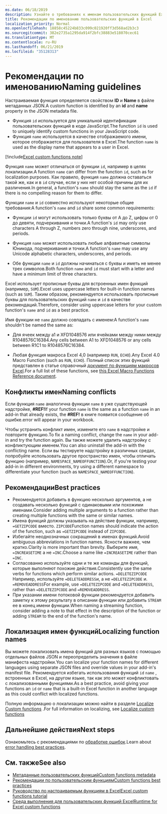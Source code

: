```yaml
---
ms.date: 06/18/2019
description: Узнайте о требованиях к именам пользовательских функций Excel и Избегайте распространенных ловушек именования.
title: Рекомендации по именованию пользовательских функций в Excel
localization_priority: Normal
ms.openlocfilehash: 18858c45224b833c099c021920ff3d568ad2b3c3
ms.sourcegitcommit: 382e2735a1295da914f2bfc38883e518070cec61
ms.translationtype: MT
ms.contentlocale: ru-RU
ms.lasthandoff: 06/21/2019
ms.locfileid: "35128313"
---
```

# <a name="naming-guidelines"></a><span data-ttu-id="c446c-103">Рекомендации по именованию</span><span class="sxs-lookup"><span data-stu-id="c446c-103">Naming guidelines</span></span>

<span data-ttu-id="c446c-104">Настраиваемая функция определяется свойством **ID** и **Name** в файле метаданных JSON.</span><span class="sxs-lookup"><span data-stu-id="c446c-104">A custom function is identified by an **id** and **name** property in the JSON metadata file.</span></span>

- <span data-ttu-id="c446c-105">Функция `id` используется для уникальной идентификации пользовательских функций в коде JavaScript.</span><span class="sxs-lookup"><span data-stu-id="c446c-105">The function `id` is used to uniquely identify custom functions in your JavaScript code.</span></span>
- <span data-ttu-id="c446c-106">Функция `name` используется в качестве отображаемого имени, которое отображается для пользователя в Excel.</span><span class="sxs-lookup"><span data-stu-id="c446c-106">The function `name` is used as the display name that appears to a user in Excel.</span></span>

[!include[Excel custom functions note](../includes/excel-custom-functions-note.md)]

<span data-ttu-id="c446c-107">Функция `name` может отличаться от функции `id`, например в целях локализации.</span><span class="sxs-lookup"><span data-stu-id="c446c-107">A function `name` can differ from the function `id`, such as for localization purposes.</span></span> <span data-ttu-id="c446c-108">Как правило, функция `name` должна оставаться такой же, как и в `id` случае, если у них нет особой причины для их различения.</span><span class="sxs-lookup"><span data-stu-id="c446c-108">In general, a function's `name` should stay the same as the `id` if there is no compelling reason for them to differ.</span></span>

<span data-ttu-id="c446c-109">Функции `name` и `id` совместно используют некоторые общие требования:</span><span class="sxs-lookup"><span data-stu-id="c446c-109">A function's `name` and `id` share some common requirements:</span></span>

- <span data-ttu-id="c446c-110">Функции `id` могут использовать только буквы от A до Z, цифры от 0 до девяти, подчеркивания и точки.</span><span class="sxs-lookup"><span data-stu-id="c446c-110">A function's `id` may only use characters A through Z, numbers zero through nine, underscores, and periods.</span></span>

- <span data-ttu-id="c446c-111">Функция `name` может использовать любые алфавитные символы Юникода, подчеркивания и точки.</span><span class="sxs-lookup"><span data-stu-id="c446c-111">A function's `name` may use any Unicode alphabetic characters, underscores, and periods.</span></span>

- <span data-ttu-id="c446c-112">Обе функции `name` и `id` должны начинаться с буквы и иметь не менее трех символов.</span><span class="sxs-lookup"><span data-stu-id="c446c-112">Both function `name` and `id` must start with a letter and have a minimum limit of three characters.</span></span>

<span data-ttu-id="c446c-113">Excel использует прописные буквы для встроенных имен функций (например, `SUM`).</span><span class="sxs-lookup"><span data-stu-id="c446c-113">Excel uses uppercase letters for built-in function names (such as `SUM`).</span></span> <span data-ttu-id="c446c-114">Таким образом, рекомендуется использовать прописные буквы для пользовательских функций `name` и `id` в качестве рекомендаций.</span><span class="sxs-lookup"><span data-stu-id="c446c-114">Therefore, consider using uppercase letters for your custom function's `name` and `id` as a best practice.</span></span>

<span data-ttu-id="c446c-115">Имя функции не `name` должно совпадать с именем:</span><span class="sxs-lookup"><span data-stu-id="c446c-115">A function's `name` shouldn't be named the same as:</span></span>

- <span data-ttu-id="c446c-116">Для ячеек между a1 и XFD1048576 или ячейками между ними между R1048576C16384.</span><span class="sxs-lookup"><span data-stu-id="c446c-116">Any cells between A1 to XFD1048576 or any cells between R1C1 to R1048576C16384.</span></span>

- <span data-ttu-id="c446c-117">Любая функция макроса Excel 4,0 (например `RUN`, `ECHO`).</span><span class="sxs-lookup"><span data-stu-id="c446c-117">Any Excel 4.0 Macro Function (such as `RUN`, `ECHO`).</span></span>  <span data-ttu-id="c446c-118">Полный список этих функций представлен в статье справочный [документ по функциям макросов Excel](https://d13ot9o61jdzpp.cloudfront.net/files/Excel%204.0%20Macro%20Functions%20Reference.pdf).</span><span class="sxs-lookup"><span data-stu-id="c446c-118">For a full list of these functions, see [this Excel Macro Functions Reference document](https://d13ot9o61jdzpp.cloudfront.net/files/Excel%204.0%20Macro%20Functions%20Reference.pdf).</span></span>

## <a name="naming-conflicts"></a><span data-ttu-id="c446c-119">Конфликты имен</span><span class="sxs-lookup"><span data-stu-id="c446c-119">Naming conflicts</span></span>

<span data-ttu-id="c446c-120">Если функция `name` аналогична функции `name` в уже существующей надстройке, **#REF!**</span><span class="sxs-lookup"><span data-stu-id="c446c-120">If your function `name` is the same as a function `name` in an add-in that already exists, the **#REF!**</span></span> <span data-ttu-id="c446c-121">в книге появится сообщение об ошибке.</span><span class="sxs-lookup"><span data-stu-id="c446c-121">error will appear in your workbook.</span></span>

<span data-ttu-id="c446c-122">Чтобы устранить конфликт имен, измените его `name` в надстройке и повторите функцию.</span><span class="sxs-lookup"><span data-stu-id="c446c-122">To fix a naming conflict, change the `name` in your add-in and try the function again.</span></span> <span data-ttu-id="c446c-123">Вы также можете удалить надстройку с конфликтующим именем.</span><span class="sxs-lookup"><span data-stu-id="c446c-123">You can also uninstall the add-in with the conflicting name.</span></span> <span data-ttu-id="c446c-124">Если вы тестируете надстройку в различных средах, попробуйте использовать другое пространство имен, чтобы отличать функцию (например, `NAMESPACE_NAMEOFFUNCTION`).</span><span class="sxs-lookup"><span data-stu-id="c446c-124">Or, if you're testing your add-in in different environments, try using a different namespace to differentiate your function (such as `NAMESPACE_NAMEOFFUNCTION`).</span></span>

## <a name="best-practices"></a><span data-ttu-id="c446c-125">Рекомендации</span><span class="sxs-lookup"><span data-stu-id="c446c-125">Best practices</span></span>

- <span data-ttu-id="c446c-126">Рекомендуется добавить в функцию несколько аргументов, а не создавать несколько функций с одинаковыми или похожими именами.</span><span class="sxs-lookup"><span data-stu-id="c446c-126">Consider adding multiple arguments to a function rather than creating multiple functions with the same or similar names.</span></span>
- <span data-ttu-id="c446c-127">Имена функций должны указывать на действие функции, например, `=GETZIPCODE` вместо. `ZIPCODE`</span><span class="sxs-lookup"><span data-stu-id="c446c-127">Function names should indicate the action of the function, such as `=GETZIPCODE` instead of `ZIPCODE`.</span></span>
- <span data-ttu-id="c446c-128">Избегайте неоднозначных сокращений в именах функций.</span><span class="sxs-lookup"><span data-stu-id="c446c-128">Avoid ambiguous abbreviations in function names.</span></span> <span data-ttu-id="c446c-129">Ясности важнее, чем кратко.</span><span class="sxs-lookup"><span data-stu-id="c446c-129">Clarity is more important than brevity.</span></span> <span data-ttu-id="c446c-130">Выберите имя, `=INCREASETIME` а не `=INC`.</span><span class="sxs-lookup"><span data-stu-id="c446c-130">Choose a name like `=INCREASETIME` rather than `=INC`.</span></span>
- <span data-ttu-id="c446c-131">Согласованно используйте одни и те же команды для функций, которые выполняют похожие действия.</span><span class="sxs-lookup"><span data-stu-id="c446c-131">Consistently use the same verbs for functions which perform similar actions.</span></span> <span data-ttu-id="c446c-132">`=DELETEZIPCODE` Например, используйте `=DELETEADDRESS`и, а не `=DELETEZIPCODE` и. `=REMOVEADDRESS`</span><span class="sxs-lookup"><span data-stu-id="c446c-132">For example, use `=DELETEZIPCODE` and `=DELETEADDRESS`, rather than `=DELETEZIPCODE` and `=REMOVEADDRESS`.</span></span>
- <span data-ttu-id="c446c-133">При указании имени потоковой функции рекомендуется добавить заметку к этому результату в описании функции или добавить `STREAM` ее в конец имени функции.</span><span class="sxs-lookup"><span data-stu-id="c446c-133">When naming a streaming function, consider adding a note to that effect in the description of the function or adding `STREAM` to the end of the function's name.</span></span>

## <a name="localizing-function-names"></a><span data-ttu-id="c446c-134">Локализация имен функций</span><span class="sxs-lookup"><span data-stu-id="c446c-134">Localizing function names</span></span>

<span data-ttu-id="c446c-135">Вы можете локализовать имена функций для разных языков с помощью отдельных файлов JSON и переопределить значения в файле манифеста надстройки.</span><span class="sxs-lookup"><span data-stu-id="c446c-135">You can localize your function names for different languages using separate JSON files and override values in your add-in's manifest file.</span></span> <span data-ttu-id="c446c-136">Рекомендуется избегать использования функций `id` `name` , встроенных в Excel, на другом языке, так как это может конфликтовать с локализованными функциями.</span><span class="sxs-lookup"><span data-stu-id="c446c-136">As a best practice, avoid giving your functions an `id` or `name` that is a built-in Excel function in another language as this could conflict with localized functions.</span></span>

<span data-ttu-id="c446c-137">Полную информацию о локализации можно найти в разделе [Localize Custom functions](custom-functions-localize.md) .</span><span class="sxs-lookup"><span data-stu-id="c446c-137">For full information on localizing, see [Localize custom functions](custom-functions-localize.md)</span></span>

## <a name="next-steps"></a><span data-ttu-id="c446c-138">Дальнейшие действия</span><span class="sxs-lookup"><span data-stu-id="c446c-138">Next steps</span></span>
<span data-ttu-id="c446c-139">Ознакомьтесь с рекомендациями по [обработке ошибок](custom-functions-errors.md).</span><span class="sxs-lookup"><span data-stu-id="c446c-139">Learn about [error handling best practices](custom-functions-errors.md).</span></span>

## <a name="see-also"></a><span data-ttu-id="c446c-140">См. также</span><span class="sxs-lookup"><span data-stu-id="c446c-140">See also</span></span>

* [<span data-ttu-id="c446c-141">Метаданные пользовательских функций</span><span class="sxs-lookup"><span data-stu-id="c446c-141">Custom functions metadata</span></span>](custom-functions-json.md)
* [<span data-ttu-id="c446c-142">Рекомендации по пользовательским функциям</span><span class="sxs-lookup"><span data-stu-id="c446c-142">Custom functions best practices</span></span>](custom-functions-best-practices.md)
* [<span data-ttu-id="c446c-143">Руководство по настраиваемым функциям в Excel</span><span class="sxs-lookup"><span data-stu-id="c446c-143">Excel custom functions tutorial</span></span>](../tutorials/excel-tutorial-create-custom-functions.md)
* [<span data-ttu-id="c446c-144">Среда выполнения для пользовательских функций Excel</span><span class="sxs-lookup"><span data-stu-id="c446c-144">Runtime for Excel custom functions</span></span>](custom-functions-runtime.md)
